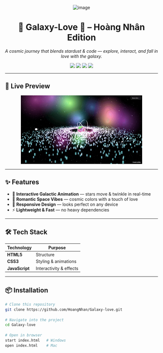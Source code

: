 <!-- Banner -->
<p align="center">
  <img width="1919" height="515" alt="image" src="https://github.com/user-attachments/assets/e446dab6-419b-41d1-b020-2ef6ec121559" />
</p>

<h1 align="center">🌌 Galaxy-Love 💫 – Hoàng Nhân Edition</h1>
<p align="center">
  <i>A cosmic journey that blends stardust & code — explore, interact, and fall in love with the galaxy.</i>
</p>

<p align="center">
  <a href="https://HoangNhan.github.io/Galaxy-love"><img src="https://img.shields.io/badge/🌐%20Live%20Demo-Visit%20Now-blue?style=for-the-badge"></a>
  <a href="https://github.com/HoangNhan/Galaxy-love/stargazers"><img src="https://img.shields.io/github/stars/HoangNhan/Galaxy-love?color=ff69b4&style=for-the-badge"></a>
  <a href="https://github.com/HoangNhan/Galaxy-love/issues"><img src="https://img.shields.io/github/issues/HoangNhan/Galaxy-love?color=yellow&style=for-the-badge"></a>
  <a href="LICENSE"><img src="https://img.shields.io/github/license/HoangNhan/Galaxy-love?color=green&style=for-the-badge"></a>
</p>

---

## 🚀 Live Preview
<p align="center">
   <img alt="image" src="gif.gif"/>
</p>

---

## ✨ Features
- 🌠 **Interactive Galactic Animation** — stars move & twinkle in real-time  
- 💖 **Romantic Space Vibes** — cosmic colors with a touch of love  
- 📱 **Responsive Design** — looks perfect on any device  
- ⚡ **Lightweight & Fast** — no heavy dependencies  

---

## 🛠️ Tech Stack
| Technology | Purpose |
|------------|---------|
| **HTML5**  | Structure |
| **CSS3**   | Styling & animations |
| **JavaScript** | Interactivity & effects |

---

## 📦 Installation
```bash
# Clone this repository
git clone https://github.com/HoangNhan/Galaxy-love.git

# Navigate into the project
cd Galaxy-love

# Open in browser
start index.html   # Windows
open index.html    # Mac
